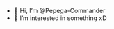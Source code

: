 - 👋 Hi, I’m @Pepega-Commander
- 👀 I’m interested in something xD

<!---
Pepega-Commander/Pepega-Commander is a ✨ special ✨ repository because its `README.md` (this file) appears on your GitHub profile.
You can click the Preview link to take a look at your changes.
--->
